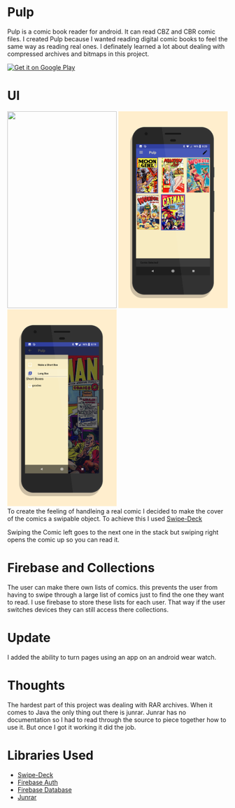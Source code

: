 # Pulp
Pulp is a comic book reader for android. It can read CBZ and CBR comic files. I created Pulp because I wanted reading digital comic books to feel the same way as reading real ones. I definately learned a lot about dealing with compressed archives and bitmaps in this project.


<a href='https://play.google.com/store/apps/details?id=tk.samgrogan.pulp&pcampaignid=MKT-Other-global-all-co-prtnr-py-PartBadge-Mar2515-1'><img alt='Get it on Google Play' src='https://play.google.com/intl/en_us/badges/images/generic/en_badge_web_generic.png' height="100"/></a>

# UI
<img src="Screenshots/screener_1519094856074.png" width="250" height="450" />  <img src="Screenshots/screener_1519094938875.png" width="250" height="450" /> <img src="Screenshots/screener_1519094775602.png" width="250" height="450" />                                                               
                                To create the feeling
                                of handleing a real comic
                                I decided to make the cover
                                of the comics a swipable
                                object. To achieve this
                                I used [Swipe-Deck](https://github.com/aaronbond/Swipe-Deck)

                         
 Swiping the Comic left goes
 to the next one in the stack 
 but swiping right opens the comic 
 up so you can read it.
                                
# Firebase and Collections                                
 The user can make there own
 lists of comics. this prevents
 the user from having to swipe
 through a large list of comics
 just to find the one they want 
 to read. I use firebase to store 
 these lists for each user. That way 
 if the user switches devices they
 can still access there collections.
 
 # Update
 
 I added the ability to turn pages using an app on an android wear watch.
                              
# Thoughts
The hardest part of this project was dealing with RAR archives. When it comes to Java the only thing out there is junrar. Junrar has no documentation so I had to read through the source to piece together how to use it. But once I got it working it did the job.

# Libraries Used
- [Swipe-Deck](https://github.com/aaronbond/Swipe-Deck)
- [Firebase Auth](https://firebase.google.com/docs/auth/)
- [Firebase Database](https://firebase.google.com/docs/database/)
- [Junrar](https://github.com/edmund-wagner/junrar)

